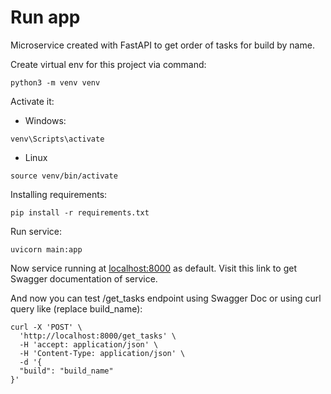 # Run app

Microservice created with FastAPI to get order of tasks for build by name.

Create virtual env for this project via command:

```
python3 -m venv venv
```

Activate it:

- Windows:

```
venv\Scripts\activate
```

- Linux

```
source venv/bin/activate
```

Installing requirements:
```
pip install -r requirements.txt
```

Run service:
```
uvicorn main:app
```

Now service running at [localhost:8000](http://localhost:8000/) as default. Visit this link to get Swagger documentation of service.

And now you can test /get_tasks endpoint using Swagger Doc or using curl query like (replace build_name):
```
curl -X 'POST' \
  'http://localhost:8000/get_tasks' \
  -H 'accept: application/json' \
  -H 'Content-Type: application/json' \
  -d '{
  "build": "build_name"
}'
```
